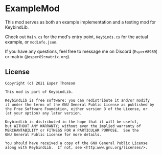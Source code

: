 # ExampleMod

This mod serves as both an example implementation and a testing mod for KeybindLib.

Check out `Main.cs` for the mod's entry point, `Keybinds.cs` for the actual example, or `modinfo.json`.

If you have any questions, feel free to message me on Discord (`Esper#8989`) or matrix (`@esper89:matrix.org`).

## License
    Copyright (c) 2021 Esper Thomson

    This mod is part of KeybindLib.

    KeybindLib is free software: you can redistribute it and/or modify
    it under the terms of the GNU General Public License as published by
    the Free Software Foundation, either version 3 of the License, or
    (at your option) any later version.

    KeybindLib is distributed in the hope that it will be useful,
    but WITHOUT ANY WARRANTY; without even the implied warranty of
    MERCHANTABILITY or FITNESS FOR A PARTICULAR PURPOSE.  See the
    GNU General Public License for more details.

    You should have received a copy of the GNU General Public License
    along with KeybindLib.  If not, see <http:www.gnu.org/licenses/>.
